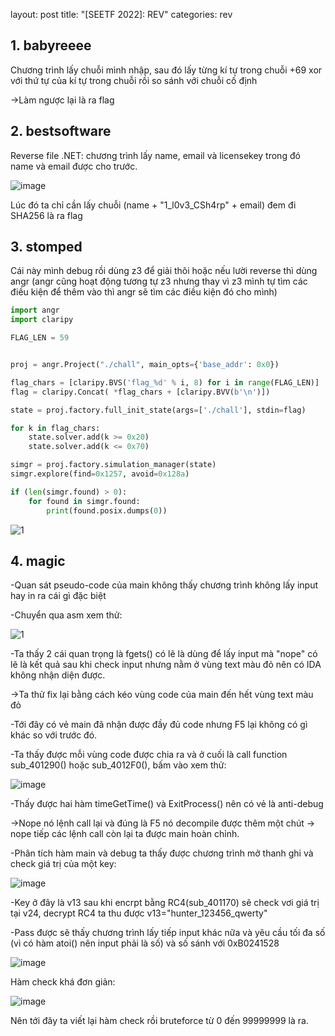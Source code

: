 layout: post
title: "[SEETF 2022]: REV"
categories: rev


## 1. babyreeee

Chương trình lấy chuỗi mình nhập, sau đó lấy từng kí tự trong chuỗi +69 xor với thứ tự của kí tự trong chuỗi rồi so sánh với chuỗi cố định

->Làm ngược lại là ra flag


## 2. bestsoftware

Reverse file .NET: chương trình lấy name, email và licensekey trong đó name và email được cho trước.

![image](https://user-images.githubusercontent.com/91442807/173990631-03dcaf41-092d-4c12-9e13-f3d3eaccce64.png)

Lúc đó ta chỉ cần lấy chuỗi (name + "1_l0v3_CSh4rp" + email) đem đi SHA256 là ra flag


## 3. stomped 

Cái này mình debug rồi dùng z3 để giải thôi hoặc nếu lười reverse thì dùng angr (angr cũng hoạt động tương tự z3 nhưng thay vì z3 mình tự tìm các điều kiện để thêm vào thì angr sẽ tìm các điều kiện đó cho mình)

```python
import angr
import claripy

FLAG_LEN = 59


proj = angr.Project("./chall", main_opts={'base_addr': 0x0}) 

flag_chars = [claripy.BVS('flag_%d' % i, 8) for i in range(FLAG_LEN)]
flag = claripy.Concat( *flag_chars + [claripy.BVV(b'\n')]) 

state = proj.factory.full_init_state(args=['./chall'], stdin=flag)

for k in flag_chars:
    state.solver.add(k >= 0x20)
    state.solver.add(k <= 0x70)

simgr = proj.factory.simulation_manager(state)
simgr.explore(find=0x1257, avoid=0x128a)

if (len(simgr.found) > 0):
    for found in simgr.found:
        print(found.posix.dumps(0))
```
![1](https://user-images.githubusercontent.com/91442807/177960662-e11fbe03-62f7-4b86-b183-fc2a521c12a9.png)

## 4. magic

-Quan sát pseudo-code của main không thấy chương trình không lấy input hay in ra cái gì đặc biệt

-Chuyển qua asm xem thử:

![1](https://user-images.githubusercontent.com/91442807/173991885-d63b425c-0f30-47b6-ab5b-968d7a3df4d7.png)

-Ta thấy 2 cái quan trọng là fgets() có lẽ là dùng để lấy input  mà "nope" có lẽ là kết quả sau khi check input nhưng nằm ở vùng text màu đỏ nên có IDA không nhận diện được.

->Ta thử fix lại bằng cách kéo vùng code của main đến hết vùng text màu đỏ

-Tới đây có vẻ main đã nhận được đầy đủ code nhưng F5 lại không có gì khác so với trước đó.

-Ta thấy được mỗi vùng code được chia ra và ở cuối là call function sub_401290() hoặc sub_4012F0(), bấm vào xem thử: 

![image](https://user-images.githubusercontent.com/91442807/173993458-9b4f1446-6231-4b16-a481-3f04f24fa885.png)

-Thấy được hai hàm timeGetTime() và ExitProcess() nên có vẻ là anti-debug

->Nope nó lệnh call lại và đúng là F5 nó decompile được thêm một chút -> nope tiếp các lệnh call còn lại ta được main hoàn chỉnh.

-Phân tích hàm main và debug ta thấy được chương trình mở thanh ghi và check giá trị của một key:

![image](https://user-images.githubusercontent.com/91442807/173995005-df66eb5b-045e-4edc-a88f-cda050336820.png)

-Key ở đây là v13 sau khi encrpt bằng RC4(sub_401170) sẽ check vơi giá trị tại v24, decrypt RC4 ta thu được v13="hunter_123456_qwerty"

-Pass được sẽ thấy chương trình lấy tiếp input khác nữa và yêu cầu tối đa số (vì có hàm atoi() nên input phải là số) và số sánh với 0xB0241528

![image](https://user-images.githubusercontent.com/91442807/173995490-0aaf2eb5-9232-42e9-8fdb-0db8e2ea14cf.png)

Hàm check khá đơn giản:

![image](https://user-images.githubusercontent.com/91442807/173995728-fa8c22f9-c2cd-4047-96fd-01babea9d95d.png)

Nên tới đây ta viết lại hàm check rồi bruteforce từ 0 đến 99999999 là ra.



















